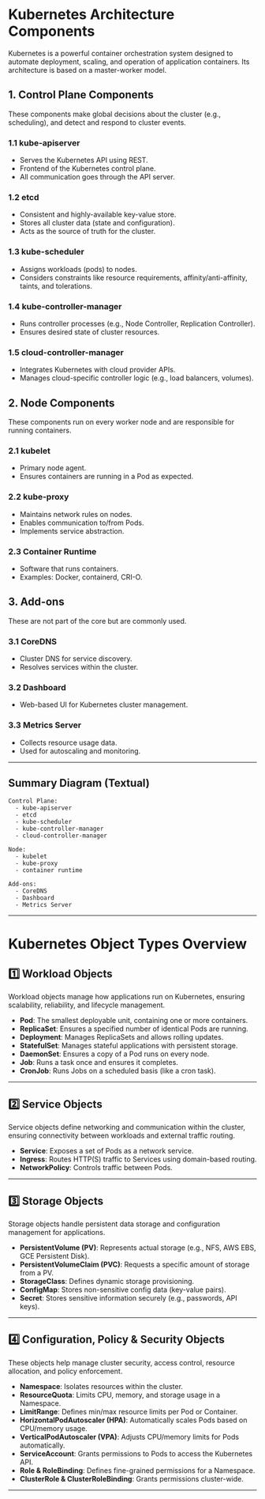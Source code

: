 # Kubernetes Architecture Components

Kubernetes is a powerful container orchestration system designed to automate deployment, scaling, and operation of application containers. Its architecture is based on a master-worker model.

## 1. **Control Plane Components**

These components make global decisions about the cluster (e.g., scheduling), and detect and respond to cluster events.

### 1.1 **kube-apiserver**
- Serves the Kubernetes API using REST.
- Frontend of the Kubernetes control plane.
- All communication goes through the API server.

### 1.2 **etcd**
- Consistent and highly-available key-value store.
- Stores all cluster data (state and configuration).
- Acts as the source of truth for the cluster.

### 1.3 **kube-scheduler**
- Assigns workloads (pods) to nodes.
- Considers constraints like resource requirements, affinity/anti-affinity, taints, and tolerations.

### 1.4 **kube-controller-manager**
- Runs controller processes (e.g., Node Controller, Replication Controller).
- Ensures desired state of cluster resources.

### 1.5 **cloud-controller-manager**
- Integrates Kubernetes with cloud provider APIs.
- Manages cloud-specific controller logic (e.g., load balancers, volumes).

## 2. **Node Components**

These components run on every worker node and are responsible for running containers.

### 2.1 **kubelet**
- Primary node agent.
- Ensures containers are running in a Pod as expected.

### 2.2 **kube-proxy**
- Maintains network rules on nodes.
- Enables communication to/from Pods.
- Implements service abstraction.

### 2.3 **Container Runtime**
- Software that runs containers.
- Examples: Docker, containerd, CRI-O.

## 3. **Add-ons**

These are not part of the core but are commonly used.

### 3.1 **CoreDNS**
- Cluster DNS for service discovery.
- Resolves services within the cluster.

### 3.2 **Dashboard**
- Web-based UI for Kubernetes cluster management.

### 3.3 **Metrics Server**
- Collects resource usage data.
- Used for autoscaling and monitoring.

---

## Summary Diagram (Textual)

```text
Control Plane:
  - kube-apiserver
  - etcd
  - kube-scheduler
  - kube-controller-manager
  - cloud-controller-manager

Node:
  - kubelet
  - kube-proxy
  - container runtime

Add-ons:
  - CoreDNS
  - Dashboard
  - Metrics Server
```

---
# Kubernetes Object Types Overview

## 1️⃣ Workload Objects
Workload objects manage how applications run on Kubernetes, ensuring scalability, reliability, and lifecycle management.

- **Pod**: The smallest deployable unit, containing one or more containers.
- **ReplicaSet**: Ensures a specified number of identical Pods are running.
- **Deployment**: Manages ReplicaSets and allows rolling updates.
- **StatefulSet**: Manages stateful applications with persistent storage.
- **DaemonSet**: Ensures a copy of a Pod runs on every node.
- **Job**: Runs a task once and ensures it completes.
- **CronJob**: Runs Jobs on a scheduled basis (like a cron task).

---

## 2️⃣ Service Objects
Service objects define networking and communication within the cluster, ensuring connectivity between workloads and external traffic routing.

- **Service**: Exposes a set of Pods as a network service.
- **Ingress**: Routes HTTP(S) traffic to Services using domain-based routing.
- **NetworkPolicy**: Controls traffic between Pods.

---

## 3️⃣ Storage Objects
Storage objects handle persistent data storage and configuration management for applications.

- **PersistentVolume (PV)**: Represents actual storage (e.g., NFS, AWS EBS, GCE Persistent Disk).
- **PersistentVolumeClaim (PVC)**: Requests a specific amount of storage from a PV.
- **StorageClass**: Defines dynamic storage provisioning.
- **ConfigMap**: Stores non-sensitive config data (key-value pairs).
- **Secret**: Stores sensitive information securely (e.g., passwords, API keys).

---

## 4️⃣ Configuration, Policy & Security Objects
These objects help manage cluster security, access control, resource allocation, and policy enforcement.

- **Namespace**: Isolates resources within the cluster.
- **ResourceQuota**: Limits CPU, memory, and storage usage in a Namespace.
- **LimitRange**: Defines min/max resource limits per Pod or Container.
- **HorizontalPodAutoscaler (HPA)**: Automatically scales Pods based on CPU/memory usage.
- **VerticalPodAutoscaler (VPA)**: Adjusts CPU/memory limits for Pods automatically.
- **ServiceAccount**: Grants permissions to Pods to access the Kubernetes API.
- **Role & RoleBinding**: Defines fine-grained permissions for a Namespace.
- **ClusterRole & ClusterRoleBinding**: Grants permissions cluster-wide.

---


